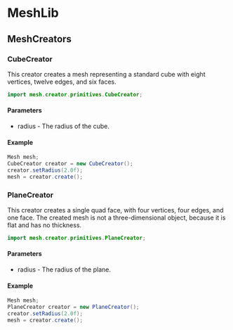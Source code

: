 # MeshLib

## MeshCreators

### CubeCreator

This creator creates a mesh representing a standard cube with eight vertices, twelve edges, and six faces.

```java
import mesh.creator.primitives.CubeCreator;
```

#### Parameters
 * radius - The radius of the cube.

#### Example

```java
Mesh mesh;
CubeCreator creator = new CubeCreator();
creator.setRadius(2.0f);
mesh = creator.create();
```

### PlaneCreator

This creator creates a single quad face, with four vertices, four edges, and one face. The created mesh
is not a three-dimensional object, because it is flat and has no thickness.

```java
import mesh.creator.primitives.PlaneCreator;
```

#### Parameters
 * radius - The radius of the plane.
 
 #### Example

```java
Mesh mesh;
PlaneCreator creator = new PlaneCreator();
creator.setRadius(2.0f);
mesh = creator.create();
```